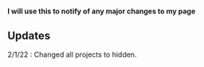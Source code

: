 #### I will use this to notify of any major changes to my page
## Updates 

2/1/22 : Changed all projects to hidden.
